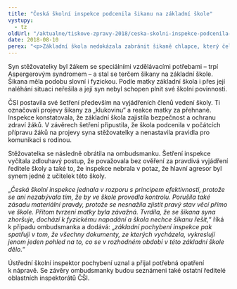 ```yaml
---
title: "Česká školní inspekce podcenila šikanu na základní škole"
vystupy:
  - tz
oldUrl: "/aktualne/tiskove-zpravy-2018/ceska-skolni-inspekce-podcenila-sikanu-na-zakladni-skole"
date: 2018-08-10
perex: "<p>Základní škola nedokázala zabránit šikaně chlapce, který čelil slovním a fyzickým úrokům. Jeho matka se proto obrátila na Českou školní inspekci (ČŠI). Inspekce shledala její stížnost částečně nedůvodnou a částečně neprůkaznou. Ombudsmanka během svého šetření konstatovala dvě pochybení v činnosti inspekce. Ta neprovedla ve škole kontrolu a nezabývala se tedy tím, zda k šikaně skutečně dochází. Šikana je závažný problém a její dopady na životy dětí nelze zlehčovat. </p>"
---
```


<!-- imported from the old website -->

<p>Syn stěžovatelky byl žákem se speciálními vzdělávacími potřebami – trpí Aspergerovým syndromem – a stal se terčem šikany na základní škole. Šikana měla podobu slovní i fyzickou. Podle matky základní škola i přes její naléhání situaci neřešila a její syn nebyl schopen plnit své školní povinnosti. </p> <p>ČSI postavila své šetření především na vyjádřeních členů vedení školy. Ti označovali projevy šikany za „klukovinu“ a reakce matky za přehnané. Inspekce konstatovala, že základní škola zajistila bezpečnost a ochranu zdraví žáků. V závěrech šetření připustila, že škola podcenila v počátcích přípravu žáků na projevy syna stěžovatelky a nenastavila pravidla pro komunikaci s rodinou. </p> <p>Stěžovatelka se následně obrátila na ombudsmanku. Šetření inspekce vyčítala zdlouhavý postup, že považovala bez ověření za pravdivá vyjádření ředitele školy a také to, že inspekce nebrala v potaz, že hlavní agresor byl synem jedné z učitelek této školy. </p> <p>„<i>Česká školní inspekce jednala v rozporu s principem efektivnosti, protože se ani nezabývala tím, že by ve škole provedla kontrolu. Porušila také zásadu materiální pravdy, protože se nesnažila zjistit pravý stav věcí přímo ve škole. Přitom tvrzení matky byla závažná. Tvrdila, že se šikana syna zhoršuje, dochází k fyzickému napadání a škola nechce šikanu řešit,</i>“ říká k případu ombudsmanka a dodává: „<i>základní pochybení inspekce pak spatřuji v tom, že všechny dokumenty, ze kterých vycházela, vykreslují jenom jeden pohled na to, co se v rozhodném období v této základní škole dělo.</i>“</p> Ústřední školní inspektor pochybení uznal a přijal potřebná opatření k nápravě. Se závěry ombudsmanky budou seznámeni také ostatní ředitelé oblastních inspektorátů ČŠI.

